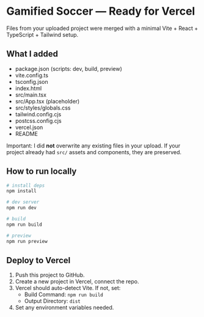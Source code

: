 # Gamified Soccer — Ready for Vercel

Files from your uploaded project were merged with a minimal Vite + React + TypeScript + Tailwind setup.

## What I added
- package.json (scripts: dev, build, preview)
- vite.config.ts
- tsconfig.json
- index.html
- src/main.tsx
- src/App.tsx (placeholder)
- src/styles/globals.css
- tailwind.config.cjs
- postcss.config.cjs
- vercel.json
- README

Important: I did **not** overwrite any existing files in your upload. If your project already had `src/` assets and components, they are preserved.

## How to run locally
```bash
# install deps
npm install

# dev server
npm run dev

# build
npm run build

# preview
npm run preview
```

## Deploy to Vercel
1. Push this project to GitHub.
2. Create a new project in Vercel, connect the repo.
3. Vercel should auto-detect Vite. If not, set:
   - Build Command: `npm run build`
   - Output Directory: `dist`
4. Set any environment variables needed.

